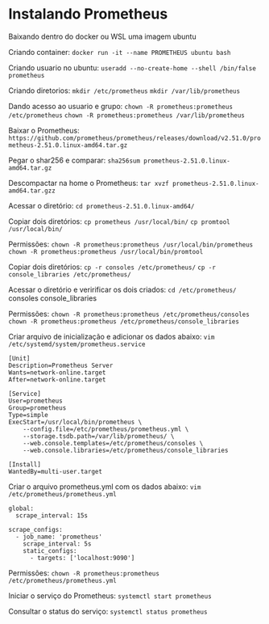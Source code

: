 # Instalando Prometheus

Baixando dentro do docker ou WSL uma imagem ubuntu

Criando container: `docker run -it --name PROMETHEUS ubuntu bash`

Criando usuario no ubuntu: `useradd --no-create-home --shell /bin/false prometheus`

Criando diretorios:
`mkdir /etc/prometheus`
`mkdir /var/lib/prometheus`

Dando acesso ao usuario e grupo:
`chown -R prometheus:prometheus /etc/prometheus`
`chown -R prometheus:prometheus /var/lib/prometheus`

Baixar o Prometheus: `https://github.com/prometheus/prometheus/releases/download/v2.51.0/prometheus-2.51.0.linux-amd64.tar.gz`

Pegar o shar256 e comparar: `sha256sum prometheus-2.51.0.linux-amd64.tar.gz`

Descompactar na home o Prometheus: `tar xvzf prometheus-2.51.0.linux-amd64.tar.gzz`

Acessar o diretório: `cd prometheus-2.51.0.linux-amd64/`

Copiar dois diretórios:
`cp prometheus /usr/local/bin/`
`cp promtool /usr/local/bin/`

Permissões:
`chown -R prometheus:prometheus /usr/local/bin/prometheus`
`chown -R prometheus:prometheus /usr/local/bin/promtool`

Copiar dois diretórios:
`cp -r consoles /etc/prometheus/`
`cp -r console_libraries /etc/prometheus/`

Acessar o diretório e veririficar os dois criados: `cd /etc/prometheus/`
consoles
console_libraries

Permissões:
`chown -R prometheus:prometheus /etc/prometheus/consoles`
`chown -R prometheus:prometheus /etc/prometheus/console_libraries`

Criar arquivo de inicialização e adicionar os dados abaixo: `vim /etc/systemd/system/prometheus.service`
```
[Unit]
Description=Prometheus Server
Wants=network-online.target
After=network-online.target

[Service]
User=prometheus
Group=prometheus
Type=simple
ExecStart=/usr/local/bin/prometheus \
    --config.file=/etc/prometheus/prometheus.yml \
    --storage.tsdb.path=/var/lib/prometheus/ \
    --web.console.templates=/etc/prometheus/consoles \
    --web.console.libraries=/etc/prometheus/console_libraries

[Install]
WantedBy=multi-user.target
```

Criar o arquivo prometheus.yml com os dados abaixo: `vim /etc/prometheus/prometheus.yml`
```
global:
  scrape_interval: 15s

scrape_configs:
  - job_name: 'prometheus'
    scrape_interval: 5s
    static_configs:
      - targets: ['localhost:9090']
```

Permissões:
`chown -R prometheus:prometheus /etc/prometheus/prometheus.yml`

Iniciar o serviço do Prometheus: `systemctl start prometheus`

Consultar o status do serviço: `systemctl status prometheus`